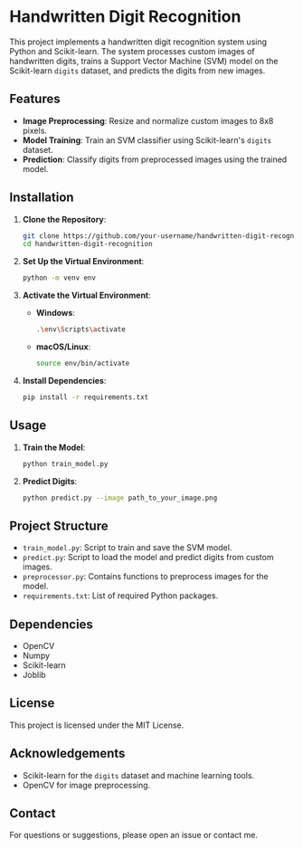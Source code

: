 # Handwritten Digit Recognition

This project implements a handwritten digit recognition system using Python and Scikit-learn. The system processes custom images of handwritten digits, trains a Support Vector Machine (SVM) model on the Scikit-learn `digits` dataset, and predicts the digits from new images.

## Features

- **Image Preprocessing**: Resize and normalize custom images to 8x8 pixels.
- **Model Training**: Train an SVM classifier using Scikit-learn's `digits` dataset.
- **Prediction**: Classify digits from preprocessed images using the trained model.

## Installation

1. **Clone the Repository**:
   ```bash
   git clone https://github.com/your-username/handwritten-digit-recognition.git
   cd handwritten-digit-recognition
   ```

2. **Set Up the Virtual Environment**:
   ```bash
   python -m venv env
   ```

3. **Activate the Virtual Environment**:
   - **Windows**:
     ```bash
     .\env\Scripts\activate
     ```
   - **macOS/Linux**:
     ```bash
     source env/bin/activate
     ```

4. **Install Dependencies**:
   ```bash
   pip install -r requirements.txt
   ```

## Usage

1. **Train the Model**:
   ```bash
   python train_model.py
   ```

2. **Predict Digits**:
   ```bash
   python predict.py --image path_to_your_image.png
   ```

## Project Structure

- `train_model.py`: Script to train and save the SVM model.
- `predict.py`: Script to load the model and predict digits from custom images.
- `preprocessor.py`: Contains functions to preprocess images for the model.
- `requirements.txt`: List of required Python packages.

## Dependencies

- OpenCV
- Numpy
- Scikit-learn
- Joblib

## License

This project is licensed under the MIT License.

## Acknowledgements

- Scikit-learn for the `digits` dataset and machine learning tools.
- OpenCV for image preprocessing.

## Contact

For questions or suggestions, please open an issue or contact me.
